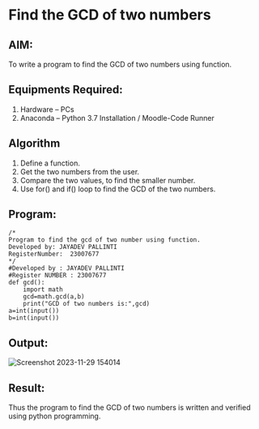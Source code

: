 # Find the GCD of two numbers

## AIM:
To write a program to find the GCD of two numbers using function.

## Equipments Required:
1. Hardware – PCs
2. Anaconda – Python 3.7 Installation / Moodle-Code Runner

## Algorithm
1. Define a function.
2. Get the two numbers from the user.
3. Compare the two values, to find the smaller number.
4. Use for() and if() loop to find the GCD of the two numbers.

## Program:
```
/*
Program to find the gcd of two number using function.
Developed by: JAYADEV PALLINTI
RegisterNumber:  23007677
*/
#Developed by : JAYADEV PALLINTI
#Register NUMBER : 23007677
def gcd():
    import math 
    gcd=math.gcd(a,b)
    print("GCD of two numbers is:",gcd)
a=int(input())
b=int(input())
```

## Output:
![Screenshot 2023-11-29 154014](https://github.com/jayadev133/GCD-of-two-numbers/assets/150319465/e5ef335c-8547-4da5-ba87-92c2486b3670)



## Result:
Thus the program to find the GCD of two numbers is written and verified using python programming.
